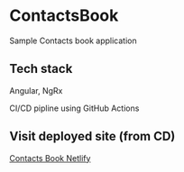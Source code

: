 # ContactsBook

Sample Contacts book application

## Tech stack

Angular, NgRx

CI/CD pipline using GitHub Actions

## Visit deployed site (from CD)

[Contacts Book Netlify](https://61a00112936985000839d7dd--distracted-johnson-e52a9c.netlify.app/)